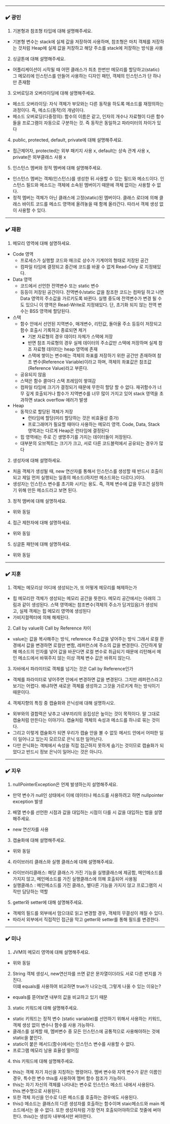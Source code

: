 ***
### ✔️ 광민
1. 기본형과 참조형 타입에 대해 설명해주세요.
- 기본형 변수는 stack에 실제 값을 저장하여 사용하며, 참조형은 마치 객체를 저장하는 것처럼 Heap에 실제 값을 저장하고 해당 주소를 stack에 저장하는 방식을 사용
2. 싱글톤에 대해 설명해주세요.
- 어플리케이션이 시작될 때 어떤 클래스가 최초 한번만 메모리를 할당하고(static) 그 메모리에 인스턴스를 만들어 사용하는 디자인 패턴, 객체의 인스턴스가 단 하나만 존재함
3. 오버로딩과 오버라이딩에 대해 설명해주세요.
- 메소드 오버라이딩: 자식 객체가 부모와는 다른 동작을 하도록 메소드를 재정의하는 과정이다. 즉, 메소드(동작)의 개념이다.
- 메소드 오버로딩(다중정의): 함수의 이름은 같고, 인자의 개수나 자료형이 다른 함수들을 프로그램이 자동으로 구분하는 것. 즉 동작은 동일하고 파라미터의 차이가 있다
4. public, protected, default, private에 대해 설명해주세요.
- 접근제어자, protected는 외부 패키지 사용 x, default는 상속 관계 사용 x, private은 외부클래스 사용 x 
5. 인스턴스 멤버와 정적 멤버에 대해 설명해주세요.
- 인스턴스 멤버는 객체(인스턴스)를 생성한 뒤 사용할 수 있는 필드와 메소드이다. 인스턴스 필드와 메소드는 객체에 소속된 멤버이기 때문에 객체 없이는 사용할 수 없다.
- 정적 멤버는 객체가 아닌 클래스에 고정(static)된 멤버이다. 클래스 로더에 의해 클래스 바이트 코드를 메소드 영역에 올려놓을 때 함께 올라간다. 따라서 객체 생성 없이 사용할 수 있다.

***
### ✔️ 재환
1. 메모리 영역에 대해 설명하세요. 
- Code 영역
    - 프로세스가 실행할 코드와 매크로 상수가 기계어의 형태로 저장된 공간
    - 컴파일 타임에 결정되고 중간에 코드를 바꿀 수 없게 Read-Only 로 지정돼있다.
- Data 영역
    - 코드에서 선언한 전역변수 또는 static 변수
    - 등등이 저장된 공간이다. 전역변수/static 값을 참조한 코드는 컴파일 하고 나면 Data 영역의 주소값을 가르키도록 바뀐다. 실행 중도에 전역변수가 변경 될 수도 있으니 이 영역은 Read-Write로 지정돼있다. 단, 초기화 되지 않는 전역 변수는 BSS 영역에 할당된다.
- 스택
    - 함수 안에서 선언된 지역변수, 매개변수, 리턴값, 돌아올 주소 등등이 저장되고 함수 호출시 기록하고 종료되면 제거
        - 기본 자료형의 경우 데이터 자체가 스택에 저장
        - 반면 참조 자료형의 경우 실제 데이터의 주소값만 스택에 저장하며 실제 참조 자료형 데이터는 heap 영역에 존재
        - 스택에 쌓이는 변수에는 객체의 좌표를 저장하기 위한 공간만 존재하여 참조 변수(Reference Variable)이라고 하며, 객체의 좌표값은 참조값(Reference Value)라고 부른다.
    - 공유되지 않음
    - 스택은 함수 콜마다 스택 프레임이 쌓여감
    - 컴파일 타임에 크기가 결정되기 때문에 무한히 할당 할 수 없다. 재귀함수가 너무 깊게 호출되거나 함수가 지역변수를 너무 많이 가지고 있어 stack 영역을 초과하면 stack overflow 에러가 발생
- Heap
    - 동적으로 할당된 객체가 저장
        - 런타임에 할당(미리 할당하는 것은 비효율성 증가)
        - 프로그래머가 필요할 때마다 사용하는 메모리 영역. Code, Data, Stack 영역과는 다르게 Heap은 런타임에 결정된다
    - 힙 영역에는 주로 긴 생명주기를 가지는 데이터들이 저장된다.
    - 대부분의 오브젝트는 크기가 크고, 서로 다른 코드블럭에서 공유되는 경우가 많다
2. 생성자에 대해 설명하세요. 
- 처음 객체가 생성될 때, new 연산자를 통해서 인스턴스를 생성할 때 반드시 호출이 되고 제일 먼저 실행되는 일종의 메소드(하지만 메소드와는 다르다.)이다.
- 생성자는 인스턴스 변수를 초기화 시키는 용도. 즉, 객체 변수에 값을 무조건 설정하기 위해 만든 메소드라고 보면 된다.
3. 정적 맴버에 대해 설명하세요. 
- 위와 동일
4. 접근 제한자에 대해 설명하세요. 
- 위와 동일
5. 싱글톤 패턴에 대해 설명하세요. 
- 위와 동일

***
### ✔️ 지훈
1. 객체는 메모리상 어디에 생성되는가, 또 어떻게 메모리를 해제하는가 
- 힙 메모리란 객체가 생성되는 메모리 공간을 뜻한다. 메모리 공간에서는 아래의 그림과 같이 생성된다. 스택 영역에는 참조변수(객체의 주소가 담겨있음)가 생성되고, 실제 객체는 힙 메모리 영역에 생성된다
- 가비지컬렉터에 의해 해제된다.
2. Call by value와 Call by Reference 차이
- value는 값을 복사해주는 방식, reference 주소값을 넣어주는 방식 그래서 로컬 환경에서 값을 변경하면 로컬만 변함, 레퍼런스에 주소의 값을 변경한다. 간단하게 말해 메소드의 인자를 넣어 값을 바꾼다면 로컬 변수로 취급되기 때문에 리턴해서 메인 메소드에서 바꿔주지 않는 이상 객체 변수 값은 바뀌지 않는다.
3. 자바에서 파라미터로 객체를 넘기는 것은 Call by Reference인가
- 객체를 파라미터로 넣어주면 안에서 변경하면 값을 변경된다. 그치만 레퍼런스라고 보기는 어렵다. 왜냐하면 새로운 객체를 생성하고 그것을 가르키게 하는 방식이기 때문이다.
4. 객체지향의 특징 중 캡슐화와 은닉성에 대해 설명하시오.
- 외부와의 결합력은 낮추고 내부끼리의 응집성은 높이는 것이 목적이다. 말 그대로 캡슐처럼 만든다는 이야기다. 캡슐처럼 객체의 속성과 메소드를 하나로 묶는 것이다. 
- 그리고 이렇게 캡슐화가 되면 우리가 캡슐 안을 볼 수 없듯 메서드 안에서 어떠한 일이 일어나고 있는지 모르므로 은닉 또한 일어난다. 
- 다만 은닉화는 객체에서 속성을 직접 접근하지 못하게 숨기는 것이므로 캡슐화가 되었다고 반드시 정보 은닉이 일어나는 것은 아니다.

***
### ✔️ 지우
1. nullPointerException은 언제 발생하는지 설명해주세요.
- 만약 변수가 null인 상태에서 이에 데이터나 메소드를 사용하려고 하면 nullpointer exception 발생
2. 배열 변수를 선언한 시점과 값을 대입하는 시점이 다를 시 
값을 대입하는 법을 설명해주세요.
- new 연산자를 사용 
3. 캡슐화에 대해 설명해주세요.
- 위와 동일
4. 라이브러리 클래스와 실행 클래스에 대해 설명해주세요.
- 라이브러리클래스: 해당 클래스가 가진 기능을 실행클래스에 제공함, 메인메소드를 가지지 않고, 메인메소드를 가진 실행클래스에 의해 호출되어 사용됨
- 실행클래스 : 메인메소드를 가진 클래스, 별다른 기능을 가지지 않고 프로그램의 시작만 담당하는 역할
5. getter와 setter에 대해 설명해주세요.
- 객체의 필드를 외부에서 맘으대로 읽고 변경할 경우, 객체의 무결성이 깨질 수 있다.
- 따라서 외부에서 직접적인 접근을 막고 getter와 setter를 통해 필드를 변경한다.

***
### ✔️ 미나
1. JVM의 메모리 영역에 대해 설명해주세요.
- 위와 동일
2. String 객체 생성시, new연산자를 쓰면 같은 문자열이더라도 서로 다른 번지를 가진다.
    <br> 이떄 equals를 사용하여 비교하면 true가 나오는데, 그렇게 나올 수 있는 이유는?
- equals를 뜯어보면 내부의 값을 비교하고 있기 때문
3. static 키워드에 대해 설명해주세요.
- static 키워드는 정적 변수 (static variable)를 선언하기 위해서 사용하는 키워드, 객체 생성 없이 변수나 함수를 사용 가능하다. 
- 클래스를 설계할 때, 멤버변수 중 모든 인스턴스에 공통적으로 사용해야하는 것에 static을 붙인다.
- static이 붙은 메서드(함수)에서는 인스턴스 변수를 사용할 수 없다.
- 프로그램 메모리 남용 효율성 떨어짐 
4. this 키워드에 대해 설명해주세요.
- this는 객체 자기 자신을 지칭하는 명령어다. 멤버 변수와 지역 변수가 같은 이름인 경우, 특수한 변수 this를 사용하여 멤버 함수 참조가 가능하다.
- this는 자기 자신의 객체를 나타내는 변수로 인스턴스 메소드 내에서 사용된다. this.변수명으로 사용된다. 
- 또한 객체 자신을 인수로 다른 메소드를 호출하는 경우에도 사용된다.
- this() 메소드는 클래스의 다른 생성자를 호출하는 함수이며 staic메소드와 main 메소드에서는 쓸 수 없다. 또한 생성자처럼 가장 먼저 호출되어야하므로 첫줄에 써야한다. this()는 생성자 내부에서만 써야한다.